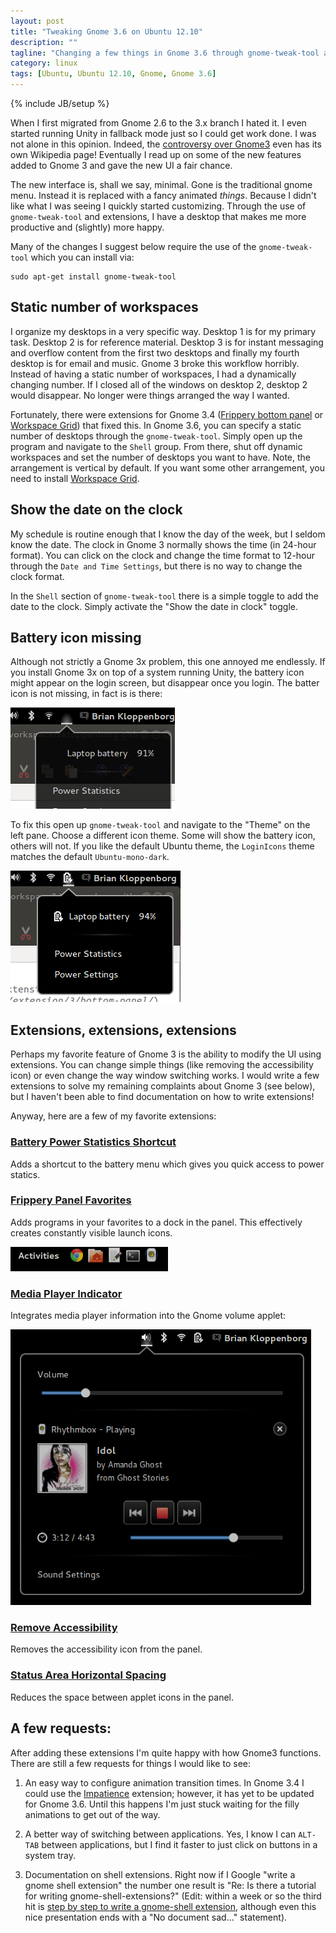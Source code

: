 ```yaml
---
layout: post
title: "Tweaking Gnome 3.6 on Ubuntu 12.10"
description: ""
tagline: "Changing a few things in Gnome 3.6 through gnome-tweak-tool and extensions"
category: linux
tags: [Ubuntu, Ubuntu 12.10, Gnome, Gnome 3.6]
---
```

{% include JB/setup %}

When I first migrated from Gnome 2.6 to the 3.x branch I hated it. I
even started running Unity in fallback mode just so I could get work
done. I was not alone in this opinion. Indeed, the [controversy over Gnome3](http://en.wikipedia.org/wiki/Controversy_over_GNOME_3) even 
has its own Wikipedia page! Eventually I read up on some of the new features added to Gnome 3 and gave the new UI a fair chance.

The new interface is, shall we say, minimal. Gone is the traditional
gnome menu. Instead it is replaced with a fancy animated _things_.
Because I didn't like what I was seeing I quickly started customizing.
Through the use of `gnome-tweak-tool` and extensions, I have a desktop
that makes me more productive and (slightly) more happy.

Many of the changes I suggest below require the use of the 
`gnome-tweak-tool` which you can install via:

    sudo apt-get install gnome-tweak-tool

## Static number of workspaces

I organize my desktops in a very specific way. Desktop 1 is for my
primary task. Desktop 2 is for reference material. Desktop 3 is for
instant messaging and overflow content from the first two desktops and
finally my fourth desktop is for email and music. Gnome 3 broke this
 workflow horribly. Instead of having a static number of workspaces, I
had a dynamically changing number. If I closed all of the windows on
desktop 2, desktop 2 would disappear. No longer were things arranged
the way I wanted.

Fortunately, there were extensions for Gnome 3.4 
([Frippery bottom panel](https://extensions.gnome.org/extension/3/bottom-panel/) or [Workspace Grid](https://extensions.gnome.org/extension/484/workspace-grid/)) that fixed this. In Gnome 3.6, you can
specify a static number of desktops through the `gnome-tweak-tool`.
Simply open up the program and navigate to the `Shell` group. From
there, shut off dynamic workspaces and set the number of desktops you
want to have. Note, the arrangement is vertical by default. If you want
some other arrangement, you need to install [Workspace Grid](https://extensions.gnome.org/extension/484/workspace-grid/).

## Show the date on the clock

My schedule is routine enough that I know the day of the week, but I
seldom know the date. The clock in Gnome 3 normally shows the time (in
24-hour format). You can click on the clock and change the time format
to 12-hour through the `Date and Time Settings`, but there is no way to
change the clock format. 

In the `Shell` section of `gnome-tweak-tool` there is a simple toggle
to add the date to the clock. Simply activate the "Show the date in
clock" toggle.

## Battery icon missing

Although not strictly a Gnome 3x problem, this one annoyed me
endlessly.  If you install Gnome 3x on top of a system running Unity,
the battery icon might appear on the login screen, but disappear once
you login. The batter icon is not missing, in fact is is there:

![The battery icon in Gnome 3 is dark if you have previously used Unity](/images/blog/2012-12-09-gnome-3-battery-icon-missing.png)

To fix this open up `gnome-tweak-tool` and navigate to the "Theme" on
the left pane.  Choose a different icon theme. Some will show the
battery icon, others will not. If you like the default Ubuntu theme,
the `LoginIcons` theme matches the default `Ubuntu-mono-dark`.

![The battery icon in Gnome 3 is dark if you have previously used Unity](/images/blog/2012-12-09-gnome-3-battery-icon-back.png)

## Extensions, extensions, extensions

Perhaps my favorite feature of Gnome 3 is the ability to modify the UI
using extensions. You can change simple things (like removing the
accessibility icon) or even change the way window switching works. I 
would write a few extensions to solve my remaining complaints about 
Gnome 3 (see below), but I haven't been able to find documentation on
how to write extensions! 

Anyway, here are a few of my favorite extensions:

### [Battery Power Statistics Shortcut](https://extensions.gnome.org/extension/175/battery-power-statistics-shortcut/) 

Adds a shortcut to the battery menu which gives you quick access to power statics.

### [Frippery Panel Favorites](https://extensions.gnome.org/extension/4/panel-favorites/) 

Adds programs in your favorites to a dock in the panel. This effectively creates constantly visible launch icons.

![Frippery Panel Favorites](/images/blog/2012-12-09-frippery-panel-favorites.png)

### [Media Player Indicator](https://extensions.gnome.org/extension/55/media-player-indicator/) 

Integrates media player information into the Gnome volume applet:

![Media player indicator applet](/images/blog/2012-12-09-media-player-indicator.png)

### [Remove Accessibility](https://extensions.gnome.org/extension/112/remove-accesibility/) 

Removes the accessibility icon from the panel.

### [Status Area Horizontal Spacing](https://extensions.gnome.org/extension/355/status-area-horizontal-spacing/) 

Reduces the space between applet icons in the panel.

## A few requests:

After adding these extensions I'm quite happy with how Gnome3 
functions. There are still a few requests for things I would like
to see:

1. An easy way to configure animation transition times. In Gnome 3.4
I could use the [Impatience](https://extensions.gnome.org/extension/277/impatience/) extension; however, it has yet to be updated
for Gnome 3.6. Until this happens I'm just stuck waiting for the
filly animations to get out of the way.

2. A better way of switching between applications. Yes, I know I can
`ALT-TAB` between applications, but I find it faster to just click
on buttons in a system tray.

3. Documentation on shell extensions. Right now if I Google "write a gnome shell extension" the number one result is "Re: Is there a
 tutorial for writing gnome-shell-extensions?" (Edit: within a week 
or so the third hit is [step by step to write a gnome-shell extension](http://www.slideshare.net/yurenju/step-by-step-to-write-a-gnomeshell-extension), although even this nice presentation ends with a "No document sad..." statement).
